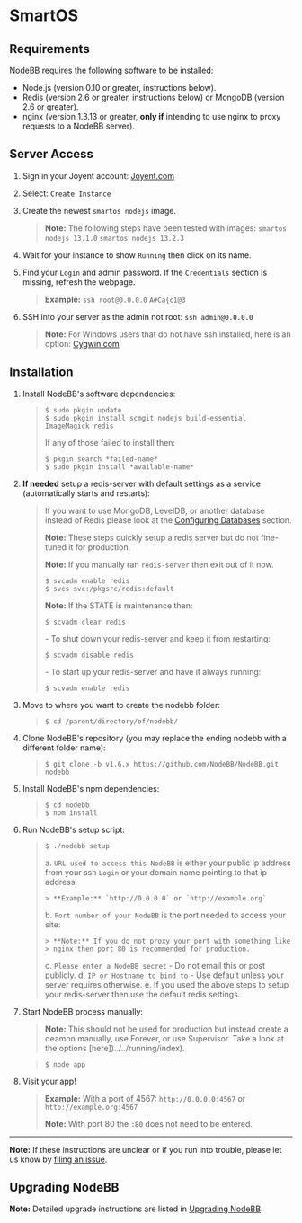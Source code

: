SmartOS
=======

Requirements
------------

NodeBB requires the following software to be installed:

-   Node.js (version 0.10 or greater, instructions below).
-   Redis (version 2.6 or greater, instructions below) or MongoDB
    (version 2.6 or greater).
-   nginx (version 1.3.13 or greater, **only if** intending to use nginx
    to proxy requests to a NodeBB server).

Server Access
-------------

1.  Sign in your Joyent account: [Joyent.com](http://joyent.com)
2.  Select: `Create Instance`
3.  Create the newest `smartos nodejs` image.

    > **Note:** The following steps have been tested with images:
    > `smartos nodejs 13.1.0` `smartos nodejs 13.2.3`

4.  Wait for your instance to show `Running` then click on its name.
5.  Find your `Login` and admin password. If the `Credentials` section
    is missing, refresh the webpage.

    > **Example:** `ssh root@0.0.0.0` `A#Ca{c1@3`

6.  SSH into your server as the admin not root: `ssh admin@0.0.0.0`

    > **Note:** For Windows users that do not have ssh installed, here
    > is an option: [Cygwin.com](http://cygwin.com)

Installation
------------

1.  Install NodeBB's software dependencies:

    > ```
    > $ sudo pkgin update
    > $ sudo pkgin install scmgit nodejs build-essential ImageMagick redis
    > ```
    >
    > If any of those failed to install then:
    >
    > ```
    > $ pkgin search *failed-name*
    > $ sudo pkgin install *available-name*
    > ```

2.  **If needed** setup a redis-server with default settings as a
    service (automatically starts and restarts):

    > If you want to use MongoDB, LevelDB, or another database instead
    > of Redis please look at the
    > [Configuring Databases](../../configuring/databases) section.
    >
    > **Note:** These steps quickly setup a redis server but do not
    > fine-tuned it for production.
    >
    > **Note:** If you manually ran `redis-server` then exit out of
    > it now.
    >
    > ```
    > $ svcadm enable redis
    > $ svcs svc:/pkgsrc/redis:default
    > ```
    >
    > **Note:** If the STATE is maintenance then:
    >
    > ```
    > $ scvadm clear redis
    > ```
    >
    > *-* To shut down your redis-server and keep it from restarting:
    >
    > ```
    > $ scvadm disable redis
    > ```
    >
    > *-* To start up your redis-server and have it always running:
    >
    > ```
    > $ scvadm enable redis
    > ```

3.  Move to where you want to create the nodebb folder:

    > ```
    > $ cd /parent/directory/of/nodebb/
    > ```

4.  Clone NodeBB's repository (you may replace the ending nodebb with a
    different folder name):

    > ```
    > $ git clone -b v1.6.x https://github.com/NodeBB/NodeBB.git nodebb
    > ```

5.  Install NodeBB's npm dependencies:

    > ```
    > $ cd nodebb
    > $ npm install
    > ```

6.  Run NodeBB's setup script:

    > ```
    > $ ./nodebb setup
    > ```
    >
    > a.  `URL used to access this NodeBB` is either your public ip
    >     address from your ssh `Login` or your domain name pointing to
    >     that ip address.
    >
    >     > **Example:** `http://0.0.0.0` or `http://example.org`
    >
    > b.  `Port number of your NodeBB` is the port needed to access your
    >     site:
    >
    >     > **Note:** If you do not proxy your port with something like
    >     > nginx then port 80 is recommended for production.
    >
    > c.  `Please enter a NodeBB secret` - Do not email this or
    >     post publicly.
    > d.  `IP or Hostname to bind to` - Use default unless your server
    >     requires otherwise.
    > e.  If you used the above steps to setup your redis-server then
    >     use the default redis settings.

7. Start NodeBB process manually:

    > **Note:** This should not be used for production but instead create a deamon manually, use Forever, or use Supervisor. Take a look at the options [here])../../running/index).

    > ```
    > $ node app
    > ```

8. Visit your app!

    > **Example:** With a port of 4567: `http://0.0.0.0:4567` or `http://example.org:4567`
    >
    > **Note:** With port 80 the `:80` does not need to be entered.

----

**Note:** If these instructions are unclear or if you run into trouble,
please let us know by [filing an
issue](https://github.com/NodeBB/NodeBB/issues).

Upgrading NodeBB
----------------

**Note:** Detailed upgrade instructions are listed in [Upgrading NodeBB](../../configuring/upgrade).
